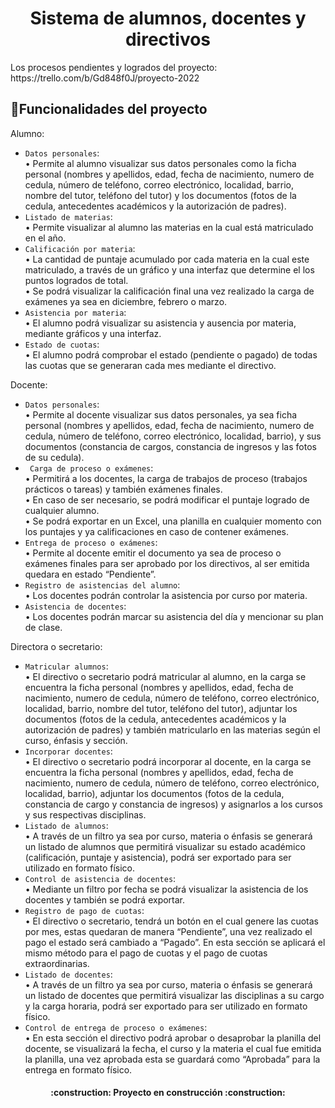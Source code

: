 <h1 align="center"> Sistema de alumnos, docentes y directivos </h1>
Los procesos pendientes y logrados del proyecto:
https://trello.com/b/Gd848f0J/proyecto-2022


## :hammer:Funcionalidades del proyecto
Alumno:
- `Datos personales`: <br>
• Permite al alumno visualizar sus datos personales como la ficha personal (nombres y
apellidos, edad, fecha de nacimiento, numero de cedula, número de teléfono, correo
electrónico, localidad, barrio, nombre del tutor, teléfono del tutor) y los documentos
(fotos de la cedula, antecedentes académicos y la autorización de padres).
- `Listado de materias`: <br>
• Permite visualizar al alumno las materias en la cual está matriculado en el año.
- `Calificación por materia`:  <br>
• La cantidad de puntaje acumulado por cada materia en la cual este matriculado, a
través de un gráfico y una interfaz que determine el los puntos logrados de total. <br>
• Se podrá visualizar la calificación final una vez realizado la carga de exámenes ya
sea en diciembre, febrero o marzo.
- `Asistencia por materia`:  <br>
• El alumno podrá visualizar su asistencia y ausencia por materia, mediante gráficos y
una interfaz.
- `Estado de cuotas`: <br>
• El alumno podrá comprobar el estado (pendiente o pagado) de todas las cuotas que
se generaran cada mes mediante el directivo.


Docente:
- `Datos personales`: <br>
• Permite al docente visualizar sus datos personales, ya sea ficha personal (nombres y
apellidos, edad, fecha de nacimiento, numero de cedula, número de teléfono, correo
electrónico, localidad, barrio), y sus documentos (constancia de cargos, constancia de
ingresos y las fotos de su cedula).
- ` Carga de proceso o exámenes`: <br>
• Permitirá a los docentes, la carga de trabajos de proceso (trabajos prácticos o tareas)
y también exámenes finales. <br>
• En caso de ser necesario, se podrá modificar el puntaje logrado de cualquier alumno. <br>
• Se podrá exportar en un Excel, una planilla en cualquier momento con los puntajes y
ya calificaciones en caso de contener exámenes.
- `Entrega de proceso o exámenes`:  <br>
• Permite al docente emitir el documento ya sea de proceso o exámenes finales para ser
aprobado por los directivos, al ser emitida quedara en estado “Pendiente”.
- `Registro de asistencias del alumno`: <br>
• Los docentes podrán controlar la asistencia por curso por materia.
- `Asistencia de docentes`: <br>
• Los docentes podrán marcar su asistencia del día y mencionar su plan de clase.

Directora o secretario:
- `Matricular alumnos`: <br>
• El directivo o secretario podrá matricular al alumno, en la carga se encuentra la ficha
personal (nombres y apellidos, edad, fecha de nacimiento, numero de cedula, número
de teléfono, correo electrónico, localidad, barrio, nombre del tutor, teléfono del tutor),
adjuntar los documentos (fotos de la cedula, antecedentes académicos y la
autorización de padres) y también matricularlo en las materias según el curso, énfasis
y sección.
- `Incorporar docentes`: <br>
• El directivo o secretario podrá incorporar al docente, en la carga se encuentra la ficha
personal (nombres y apellidos, edad, fecha de nacimiento, numero de cedula, número
de teléfono, correo electrónico, localidad, barrio), adjuntar los documentos (fotos de
la cedula, constancia de cargo y constancia de ingresos) y asignarlos a los cursos y
sus respectivas disciplinas.
- `Listado de alumnos`: <br>
• A través de un filtro ya sea por curso, materia o énfasis se generará un listado de
alumnos que permitirá visualizar su estado académico (calificación, puntaje y
asistencia), podrá ser exportado para ser utilizado en formato físico.
- `Control de asistencia de docentes`: <br>
• Mediante un filtro por fecha se podrá visualizar la asistencia de los docentes y
también se podrá exportar.
- `Registro de pago de cuotas`: <br>
• El directivo o secretario, tendrá un botón en el cual genere las cuotas por mes, estas
quedaran de manera “Pendiente”, una vez realizado el pago el estado será cambiado
a “Pagado”. En esta sección se aplicará el mismo método para el pago de cuotas y el
pago de cuotas extraordinarias.
- `Listado de docentes`: <br>
• A través de un filtro ya sea por curso, materia o énfasis se generará un listado de
docentes que permitirá visualizar las disciplinas a su cargo y la carga horaria, podrá
ser exportado para ser utilizado en formato físico.
- `Control de entrega de proceso o exámenes`:  <br>
• En esta sección el directivo podrá aprobar o desaprobar la planilla del docente, se
visualizará la fecha, el curso y la materia el cual fue emitida la planilla, una vez
aprobada esta se guardará como “Aprobada” para la entrega en formato físico.


<h4 align="center">
:construction: Proyecto en construcción :construction:
</h4>
